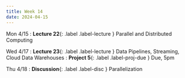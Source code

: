 ```yaml
---
title: Week 14
date: 2024-04-15
---
```



Mon 4/15
: **Lecture 22**{: .label .label-lecture } Parallel and Distributed Computing

Wed 4/17
: **Lecture 23**{: .label .label-lecture } Data Pipelines, Streaming, Cloud Data Warehouses
: **Project 5**{: .label .label-proj-due } Due, 5pm

Thu 4/18
: **Discussion**{: .label .label-disc } Parallelization

